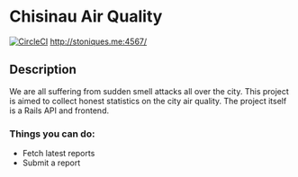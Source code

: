 # Chisinau Air Quality
[![CircleCI](https://circleci.com/gh/ston1x/chisinau-air-quality/tree/master.svg?style=svg)](https://circleci.com/gh/ston1x/chisinau-air-quality/tree/master)
http://stoniques.me:4567/

## Description
We are all suffering from sudden smell attacks all over the city. This project is aimed to collect honest statistics on the city air quality.
The project itself is a Rails API and frontend.

### Things you can do:
- Fetch latest reports
- Submit a report
